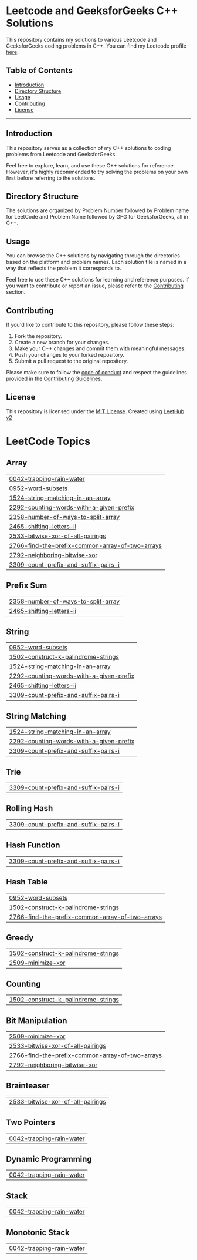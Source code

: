 # Leetcode and GeeksforGeeks C++ Solutions
This repository contains my solutions to various Leetcode and GeeksforGeeks coding problems in C++. You can find my Leetcode profile [here](https://leetcode.com/Dhvaniish/).

## Table of Contents

- [Introduction](#introduction)
- [Directory Structure](#directory-structure)
- [Usage](#usage)
- [Contributing](#contributing)
- [License](#license)

---

## Introduction

This repository serves as a collection of my C++ solutions to coding problems from Leetcode and GeeksforGeeks.

Feel free to explore, learn, and use these C++ solutions for reference. However, it's highly recommended to try solving the problems on your own first before referring to the solutions.

## Directory Structure

The solutions are organized by Problem Number followed by Problem name for LeetCode and Problem Name followed by GFG for GeeksforGeeks, all in C++.

## Usage

You can browse the C++ solutions by navigating through the directories based on the platform and problem names. Each solution file is named in a way that reflects the problem it corresponds to.

Feel free to use these C++ solutions for learning and reference purposes. If you want to contribute or report an issue, please refer to the [Contributing](#contributing) section.

## Contributing

If you'd like to contribute to this repository, please follow these steps:

1. Fork the repository.
2. Create a new branch for your changes.
3. Make your C++ changes and commit them with meaningful messages.
4. Push your changes to your forked repository.
5. Submit a pull request to the original repository.

Please make sure to follow the [code of conduct](CODE_OF_CONDUCT.md) and respect the guidelines provided in the [Contributing Guidelines](CONTRIBUTING.md).

## License

This repository is licensed under the [MIT License](LICENSE).
Created using [LeetHub v2](https://chrome.google.com/webstore/detail/leethub/aciombdipochlnkbpcbgdpjffcfdbggi/related)

<!---LeetCode Topics Start-->
# LeetCode Topics
## Array
|  |
| ------- |
| [0042-trapping-rain-water](https://github.com/Dhvaniish/LeetCode/tree/master/0042-trapping-rain-water) |
| [0952-word-subsets](https://github.com/Dhvaniish/LeetCode/tree/master/0952-word-subsets) |
| [1524-string-matching-in-an-array](https://github.com/Dhvaniish/LeetCode/tree/master/1524-string-matching-in-an-array) |
| [2292-counting-words-with-a-given-prefix](https://github.com/Dhvaniish/LeetCode/tree/master/2292-counting-words-with-a-given-prefix) |
| [2358-number-of-ways-to-split-array](https://github.com/Dhvaniish/LeetCode/tree/master/2358-number-of-ways-to-split-array) |
| [2465-shifting-letters-ii](https://github.com/Dhvaniish/LeetCode/tree/master/2465-shifting-letters-ii) |
| [2533-bitwise-xor-of-all-pairings](https://github.com/Dhvaniish/LeetCode/tree/master/2533-bitwise-xor-of-all-pairings) |
| [2766-find-the-prefix-common-array-of-two-arrays](https://github.com/Dhvaniish/LeetCode/tree/master/2766-find-the-prefix-common-array-of-two-arrays) |
| [2792-neighboring-bitwise-xor](https://github.com/Dhvaniish/LeetCode/tree/master/2792-neighboring-bitwise-xor) |
| [3309-count-prefix-and-suffix-pairs-i](https://github.com/Dhvaniish/LeetCode/tree/master/3309-count-prefix-and-suffix-pairs-i) |
## Prefix Sum
|  |
| ------- |
| [2358-number-of-ways-to-split-array](https://github.com/Dhvaniish/LeetCode/tree/master/2358-number-of-ways-to-split-array) |
| [2465-shifting-letters-ii](https://github.com/Dhvaniish/LeetCode/tree/master/2465-shifting-letters-ii) |
## String
|  |
| ------- |
| [0952-word-subsets](https://github.com/Dhvaniish/LeetCode/tree/master/0952-word-subsets) |
| [1502-construct-k-palindrome-strings](https://github.com/Dhvaniish/LeetCode/tree/master/1502-construct-k-palindrome-strings) |
| [1524-string-matching-in-an-array](https://github.com/Dhvaniish/LeetCode/tree/master/1524-string-matching-in-an-array) |
| [2292-counting-words-with-a-given-prefix](https://github.com/Dhvaniish/LeetCode/tree/master/2292-counting-words-with-a-given-prefix) |
| [2465-shifting-letters-ii](https://github.com/Dhvaniish/LeetCode/tree/master/2465-shifting-letters-ii) |
| [3309-count-prefix-and-suffix-pairs-i](https://github.com/Dhvaniish/LeetCode/tree/master/3309-count-prefix-and-suffix-pairs-i) |
## String Matching
|  |
| ------- |
| [1524-string-matching-in-an-array](https://github.com/Dhvaniish/LeetCode/tree/master/1524-string-matching-in-an-array) |
| [2292-counting-words-with-a-given-prefix](https://github.com/Dhvaniish/LeetCode/tree/master/2292-counting-words-with-a-given-prefix) |
| [3309-count-prefix-and-suffix-pairs-i](https://github.com/Dhvaniish/LeetCode/tree/master/3309-count-prefix-and-suffix-pairs-i) |
## Trie
|  |
| ------- |
| [3309-count-prefix-and-suffix-pairs-i](https://github.com/Dhvaniish/LeetCode/tree/master/3309-count-prefix-and-suffix-pairs-i) |
## Rolling Hash
|  |
| ------- |
| [3309-count-prefix-and-suffix-pairs-i](https://github.com/Dhvaniish/LeetCode/tree/master/3309-count-prefix-and-suffix-pairs-i) |
## Hash Function
|  |
| ------- |
| [3309-count-prefix-and-suffix-pairs-i](https://github.com/Dhvaniish/LeetCode/tree/master/3309-count-prefix-and-suffix-pairs-i) |
## Hash Table
|  |
| ------- |
| [0952-word-subsets](https://github.com/Dhvaniish/LeetCode/tree/master/0952-word-subsets) |
| [1502-construct-k-palindrome-strings](https://github.com/Dhvaniish/LeetCode/tree/master/1502-construct-k-palindrome-strings) |
| [2766-find-the-prefix-common-array-of-two-arrays](https://github.com/Dhvaniish/LeetCode/tree/master/2766-find-the-prefix-common-array-of-two-arrays) |
## Greedy
|  |
| ------- |
| [1502-construct-k-palindrome-strings](https://github.com/Dhvaniish/LeetCode/tree/master/1502-construct-k-palindrome-strings) |
| [2509-minimize-xor](https://github.com/Dhvaniish/LeetCode/tree/master/2509-minimize-xor) |
## Counting
|  |
| ------- |
| [1502-construct-k-palindrome-strings](https://github.com/Dhvaniish/LeetCode/tree/master/1502-construct-k-palindrome-strings) |
## Bit Manipulation
|  |
| ------- |
| [2509-minimize-xor](https://github.com/Dhvaniish/LeetCode/tree/master/2509-minimize-xor) |
| [2533-bitwise-xor-of-all-pairings](https://github.com/Dhvaniish/LeetCode/tree/master/2533-bitwise-xor-of-all-pairings) |
| [2766-find-the-prefix-common-array-of-two-arrays](https://github.com/Dhvaniish/LeetCode/tree/master/2766-find-the-prefix-common-array-of-two-arrays) |
| [2792-neighboring-bitwise-xor](https://github.com/Dhvaniish/LeetCode/tree/master/2792-neighboring-bitwise-xor) |
## Brainteaser
|  |
| ------- |
| [2533-bitwise-xor-of-all-pairings](https://github.com/Dhvaniish/LeetCode/tree/master/2533-bitwise-xor-of-all-pairings) |
## Two Pointers
|  |
| ------- |
| [0042-trapping-rain-water](https://github.com/Dhvaniish/LeetCode/tree/master/0042-trapping-rain-water) |
## Dynamic Programming
|  |
| ------- |
| [0042-trapping-rain-water](https://github.com/Dhvaniish/LeetCode/tree/master/0042-trapping-rain-water) |
## Stack
|  |
| ------- |
| [0042-trapping-rain-water](https://github.com/Dhvaniish/LeetCode/tree/master/0042-trapping-rain-water) |
## Monotonic Stack
|  |
| ------- |
| [0042-trapping-rain-water](https://github.com/Dhvaniish/LeetCode/tree/master/0042-trapping-rain-water) |
<!---LeetCode Topics End-->